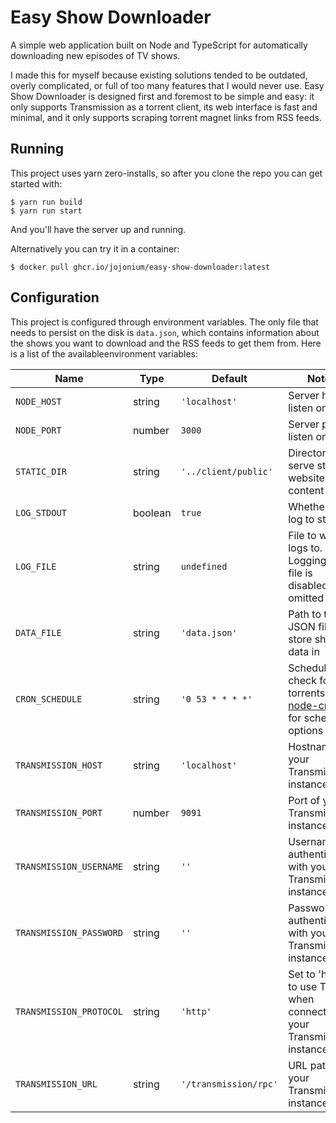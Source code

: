 # Easy Show Downloader

A simple web application built on Node and TypeScript for automatically
downloading new episodes of TV shows.

I made this for myself because existing solutions tended to be outdated, overly
complicated, or full of too many features that I would never use. Easy Show
Downloader is designed first and foremost to be simple and easy: it only
supports Transmission as a torrent client, its web interface is fast and
minimal, and it only supports scraping torrent magnet links from RSS feeds.

## Running

This project uses yarn zero-installs, so after you clone the repo you can get
started with:

```
$ yarn run build
$ yarn run start
```

And you'll have the server up and running.

Alternatively you can try it in a container:

```
$ docker pull ghcr.io/jojonium/easy-show-downloader:latest
```

## Configuration

This project is configured through environment variables. The only file that
needs to persist on the disk is `data.json`, which contains information about
the shows you want to download and the RSS feeds to get them from. Here is a
list of the availableenvironment variables:

Name | Type | Default | Notes
-----|------|---------|-------
`NODE_HOST` | string | `'localhost'` | Server host to listen on
`NODE_PORT` | number | `3000` | Server port to listen on
`STATIC_DIR` | string | `'../client/public'` | Directory to serve static website content from
`LOG_STDOUT` | boolean | `true` | Whether to log to stdout
`LOG_FILE` | string | `undefined` | File to write logs to. Logging to a file is disabled if omitted
`DATA_FILE` | string | `'data.json'` | Path to the JSON file to store show data in
`CRON_SCHEDULE` | string | `'0 53 * * * *'` | Schedule to check for new torrents. See [node-cron](https://www.npmjs.com/package/cron) for schedule options
`TRANSMISSION_HOST` | string | `'localhost'` | Hostname of your Transmission instance
`TRANSMISSION_PORT` | number | `9091` | Port of your Transmission instance
`TRANSMISSION_USERNAME` | string | `''` | Username for authenticating with your Transmission instance
`TRANSMISSION_PASSWORD` | string | `''` | Password for authenticating with your Transmission instance
`TRANSMISSION_PROTOCOL` | string | `'http'` | Set to 'https' to use TLS when connecting to your Transmission instance
`TRANSMISSION_URL` | string | `'/transmission/rpc'` | URL path of your Transmission instance
